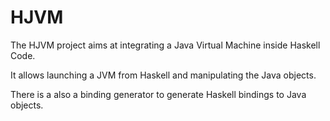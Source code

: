 # HJVM

The HJVM project aims at integrating a Java Virtual Machine inside Haskell Code.

It allows launching a JVM from Haskell and manipulating the Java objects. 

There is a also a binding generator to generate Haskell bindings to Java objects.

